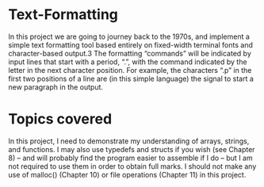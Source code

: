 # Text-Formatting
In this project we are going to journey back to the 1970s, and implement a simple text formatting tool based entirely on fixed-width terminal fonts and character-based output.3 The formatting “commands” will be indicated by input lines that start with a period, “.”, with the command indicated by the letter in the next character position. For example, the characters “.p” in the first two positions of a line are (in this simple language) the signal to start a new paragraph in the output.

# Topics covered
In this project, I need to demonstrate my understanding of arrays, strings, and functions. I may also use typedefs and structs if you wish (see Chapter 8) – and will probably find the program easier to assemble if I do – but I am not required to use them in order to obtain full marks. I should not make any use of malloc() (Chapter 10) or file operations (Chapter 11) in this project.
